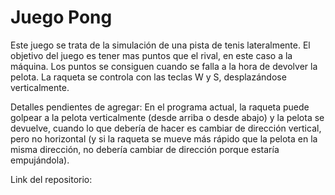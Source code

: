 # Juego Pong

Este juego se trata de la simulación de una pista de tenis lateralmente. El objetivo del juego es tener mas puntos que el rival, en este caso a la máquina. Los puntos se consiguen cuando se falla a la hora de devolver la pelota. La raqueta se controla con las teclas W y S, desplazándose verticalmente. 

Detalles pendientes de agregar: En el programa actual, la raqueta puede golpear a la pelota verticalmente (desde arriba o desde abajo) y la pelota se devuelve, cuando lo que debería de hacer es cambiar de dirección vertical, pero no horizontal (y si la raqueta se mueve más rápido que la pelota en la misma dirección, no debería cambiar de dirección porque estaría empujándola).

Link del repositorio:
